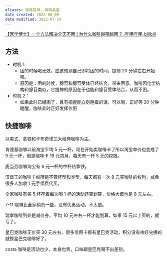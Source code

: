 ```yaml
---
aliases: 咖啡提神, 咖啡品鉴
date created: 2022-06-09
date modified: 2022-07-14
---
```


[【医学博士】一个方法解决全天不困 I 为什么咖啡越喝越困？_哔哩哔哩_bilibili](https://www.bilibili.com/video/BV1t3411e7PA/?spm_id_from=333.788.video.desc.click)

## 方法

- 时机 1
	- 困的时候喝无效，应该预测自己即将困的时间，提前 20 分钟左右开始喝。
	- 原因是：困的时候，腺苷和腺苷受体已经结合，带来困意。咖啡因化学结构和腺苷类似，它提神的原因在于也能和腺苷受体结合，从而不困。
- 时机 2：
	- 如果此时已经困了，且有把握能立刻睡着的话，可以喝，正好等 20 分钟睡醒，咖啡此时正好发挥作用

## 快捷咖啡

以美式、拿铁和卡布奇诺三大经典咖啡为主。

肯德基咖啡以前淘宝平均 5 元一杯，现在开始卖咖啡卡了所以淘宝单价也变成了 9 元一杯，但是咖啡卡 19 元包月，每天有一杯 5 元的权限。

麦当劳咖啡淘宝有 6 元一杯的中杯热拿铁。

汉堡王的咖啡卡权限是不管杯型和类型，每天都有一次 8 元买咖啡的权利，咸鱼很多人加收 1 元手续费代买。

全家咖啡有买 5 杯存着每次喝 1 杯的活动还算划算，价格大概也是 8 元左右。

7-11 咖啡比全家稍贵一些，没有优惠活动，不太值。

瑞幸咖啡到处是减价券，平均 10 元左右一杯才能划算，如果 15 元以上买的，就亏了。

星巴克咖啡正价买 30 元左右，很多信用卡都有星巴克活动，积分没有啥好兑换的就换星巴克咖啡好了。

costa 咖啡是活动也少，本身也贵，口味跟星巴克喝不出差别。
